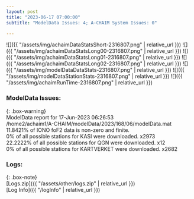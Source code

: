 ```yaml
---
layout: post
title: "2023-06-17 07:00:00"
subtitle: "ModelData Issues: 4; A-CHAIM System Issues: 0"

---
```


![]({{ "/assets/img/achaimDataStatsShort-2316807.png" | relative_url }})
![]({{ "/assets/img/achaimDataStatsLong00-2316807.png" | relative_url }})
![]({{ "/assets/img/achaimDataStatsLong01-2316807.png" | relative_url }})
![]({{ "/assets/img/achaimDataStatsLong02-2316807.png" | relative_url }})
![]({{ "/assets/img/modelDataDataStats-2316807.png" | relative_url }})
![]({{ "/assets/img/modelDataStationStats-2316807.png" | relative_url }})
![]({{ "/assets/img/achaimRunTime-2316807.png" | relative_url }})


### ModelData Issues:  
  
{: .box-warning}  
 ModelData report for 17-Jun-2023 06:26:53   
 /home2/achaim1/A-CHAIM/modelData/2023/168/06/modelData.mat   
 11.8421% of IONO foF2 data is non-zero and finite.   
 0% of all possible stations for KASI were downloaded. x2973   
 22.2222% of all possible stations for QGN were downloaded. x12   
 0% of all possible stations for KARTVERKET were downloaded. x2682   
  


### Logs:  
  
{: .box-note}  
[Logs.zip]({{ "/assets/other/logs.zip" | relative_url }})  
[Log Info]({{ "/logInfo" | relative_url }})  
